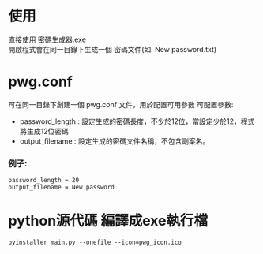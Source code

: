 # 使用
直接使用 密碼生成器.exe  
開啟程式會在同一目錄下生成一個 密碼文件(如: New password.txt)  

# pwg.conf
可在同一目錄下創建一個 pwg.conf 文件，用於配置可用參數
可配置參數:
* password_length : 設定生成的密碼長度，不少於12位，當設定少於12，程式將生成12位密碼
* output_filename : 設定生成的密碼文件名稱，不包含副案名。

### 例子:
```
password_length = 20
output_filename = New password
```

# python源代碼 編譯成exe執行檔
`pyinstaller main.py --onefile --icon=pwg_icon.ico`


